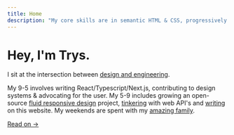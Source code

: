 ```yaml
---
title: Home
description: "My core skills are in semantic HTML & CSS, progressively enhanced JS, PWA's, web performance, Vue.js & React, static site generation and generally putting the user first."
---
```


# Hey, I'm Trys.

I sit at the intersection between [design and engineering](/blog/i-think-im-a-design-engineer/).

My 9-5 involves writing React/Typescript/Next.js, contributing to design systems & advocating for the user. My 5-9 includes growing an open-source [fluid responsive design](https://utopia.fyi) project, [tinkering](/#side-projects) with web API's and [writing](/blog/) on this website. My weekends are spent with my [amazing family](https://instagram.com/trysmudford).

[Read on →](/about/)
